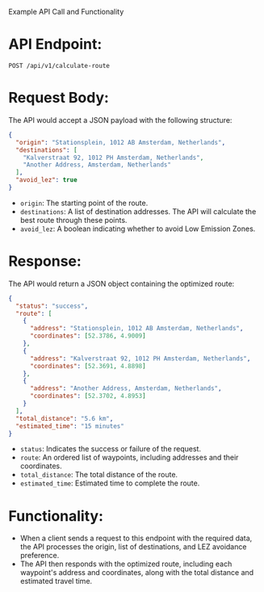 Example API Call and Functionality

# API Endpoint:

`POST /api/v1/calculate-route`

# Request Body:

The API would accept a JSON payload with the following structure:

```json
{
  "origin": "Stationsplein, 1012 AB Amsterdam, Netherlands",
  "destinations": [
    "Kalverstraat 92, 1012 PH Amsterdam, Netherlands",
    "Another Address, Amsterdam, Netherlands"
  ],
  "avoid_lez": true
}
```

- `origin`: The starting point of the route.
- `destinations`: A list of destination addresses. The API will calculate the best route through these points.
- `avoid_lez`: A boolean indicating whether to avoid Low Emission Zones.

# Response:

The API would return a JSON object containing the optimized route:

```json
{
  "status": "success",
  "route": [
    {
      "address": "Stationsplein, 1012 AB Amsterdam, Netherlands",
      "coordinates": [52.3786, 4.9009]
    },
    {
      "address": "Kalverstraat 92, 1012 PH Amsterdam, Netherlands",
      "coordinates": [52.3691, 4.8898]
    },
    {
      "address": "Another Address, Amsterdam, Netherlands",
      "coordinates": [52.3702, 4.8953]
    }
  ],
  "total_distance": "5.6 km",
  "estimated_time": "15 minutes"
}
```

- `status`: Indicates the success or failure of the request.
- `route`: An ordered list of waypoints, including addresses and their coordinates.
- `total_distance`: The total distance of the route.
- `estimated_time`: Estimated time to complete the route.

# Functionality:

- When a client sends a request to this endpoint with the required data, the API processes the origin, list of destinations, and LEZ avoidance preference.
- The API then responds with the optimized route, including each waypoint's address and coordinates, along with the total distance and estimated travel time.

